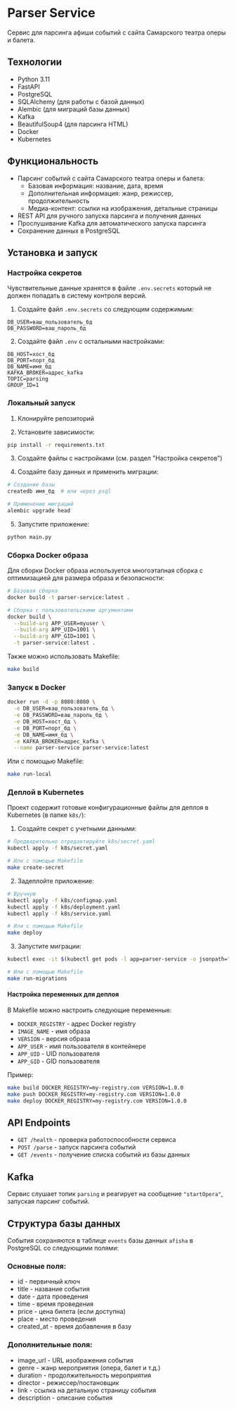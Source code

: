 # Parser Service

Сервис для парсинга афиши событий с сайта Самарского театра оперы и балета.

## Технологии

- Python 3.11
- FastAPI
- PostgreSQL
- SQLAlchemy (для работы с базой данных)
- Alembic (для миграций базы данных)
- Kafka
- BeautifulSoup4 (для парсинга HTML)
- Docker
- Kubernetes

## Функциональность

- Парсинг событий с сайта Самарского театра оперы и балета:
  - Базовая информация: название, дата, время
  - Дополнительная информация: жанр, режиссер, продолжительность
  - Медиа-контент: ссылки на изображения, детальные страницы
- REST API для ручного запуска парсинга и получения данных
- Прослушивание Kafka для автоматического запуска парсинга
- Сохранение данных в PostgreSQL

## Установка и запуск

### Настройка секретов

Чувствительные данные хранятся в файле `.env.secrets` который не должен попадать в систему контроля версий.

1. Создайте файл `.env.secrets` со следующим содержимым:
```
DB_USER=ваш_пользователь_бд
DB_PASSWORD=ваш_пароль_бд
```

2. Создайте файл `.env` с остальными настройками:
```
DB_HOST=хост_бд
DB_PORT=порт_бд
DB_NAME=имя_бд
KAFKA_BROKER=адрес_kafka
TOPIC=parsing
GROUP_ID=1
```

### Локальный запуск

1. Клонируйте репозиторий

2. Установите зависимости:
```bash
pip install -r requirements.txt
```

3. Создайте файлы с настройками (см. раздел "Настройка секретов")

4. Создайте базу данных и применить миграции:
```bash
# Создание базы
createdb имя_бд  # или через psql

# Применение миграций
alembic upgrade head
```

5. Запустите приложение:
```bash
python main.py
```

### Сборка Docker образа

Для сборки Docker образа используется многоэтапная сборка с оптимизацией для размера образа и безопасности:

```bash
# Базовая сборка
docker build -t parser-service:latest .

# Сборка с пользовательскими аргументами
docker build \
  --build-arg APP_USER=myuser \
  --build-arg APP_UID=1001 \
  --build-arg APP_GID=1001 \
  -t parser-service:latest .
```

Также можно использовать Makefile:
```bash
make build
```

### Запуск в Docker

```bash
docker run -d -p 8080:8080 \
  -e DB_USER=ваш_пользователь_бд \
  -e DB_PASSWORD=ваш_пароль_бд \
  -e DB_HOST=хост_бд \
  -e DB_PORT=порт_бд \
  -e DB_NAME=имя_бд \
  -e KAFKA_BROKER=адрес_kafka \
  --name parser-service parser-service:latest
```

Или с помощью Makefile:
```bash
make run-local
```

### Деплой в Kubernetes

Проект содержит готовые конфигурационные файлы для деплоя в Kubernetes (в папке `k8s/`):

1. Создайте секрет с учетными данными:
```bash
# Предварительно отредактируйте k8s/secret.yaml
kubectl apply -f k8s/secret.yaml

# Или с помощью Makefile
make create-secret
```

2. Задеплойте приложение:
```bash
# Вручную
kubectl apply -f k8s/configmap.yaml
kubectl apply -f k8s/deployment.yaml
kubectl apply -f k8s/service.yaml

# Или с помощью Makefile
make deploy
```

3. Запустите миграции:
```bash
kubectl exec -it $(kubectl get pods -l app=parser-service -o jsonpath="{.items[0].metadata.name}") -- alembic upgrade head

# Или с помощью Makefile
make run-migrations
```

#### Настройка переменных для деплоя

В Makefile можно настроить следующие переменные:
- `DOCKER_REGISTRY` - адрес Docker registry
- `IMAGE_NAME` - имя образа
- `VERSION` - версия образа
- `APP_USER` - имя пользователя в контейнере
- `APP_UID` - UID пользователя
- `APP_GID` - GID пользователя

Пример:
```bash
make build DOCKER_REGISTRY=my-registry.com VERSION=1.0.0
make push DOCKER_REGISTRY=my-registry.com VERSION=1.0.0
make deploy DOCKER_REGISTRY=my-registry.com VERSION=1.0.0
```

## API Endpoints

- `GET /health` - проверка работоспособности сервиса
- `POST /parse` - запуск парсинга событий
- `GET /events` - получение списка событий из базы данных

## Kafka

Сервис слушает топик `parsing` и реагирует на сообщение `"startOpera"`, запуская парсинг событий.

## Структура базы данных

События сохраняются в таблице `events` базы данных `afisha` в PostgreSQL со следующими полями:

### Основные поля:
- id - первичный ключ
- title - название события
- date - дата проведения
- time - время проведения
- price - цена билета (если доступна)
- place - место проведения
- created_at - время добавления в базу

### Дополнительные поля:
- image_url - URL изображения события
- genre - жанр мероприятия (опера, балет и т.д.)
- duration - продолжительность мероприятия
- director - режиссер/постановщик
- link - ссылка на детальную страницу события
- description - описание события 